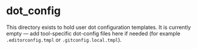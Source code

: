 # dot_config

This directory exists to hold user dot configuration templates. It is currently empty — add tool-specific dot-config files here if needed (for example `.editorconfig.tmpl` or `.gitconfig.local.tmpl`).